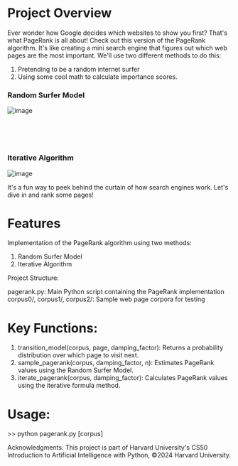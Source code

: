 <h1 align="left">Project Overview </h1>


<p align="left"> Ever wonder how Google decides which websites to show you first? That's what PageRank is all about! Check out this version of the PageRank algorithm. It's like creating a mini search engine that figures out which web pages are the most important. We'll use two different methods to do this:

1) Pretending to be a random internet surfer
2) Using some cool math to calculate importance scores.

</p>



<h3 align="left">Random Surfer Model</h3>




![image](https://github.com/user-attachments/assets/a32f1446-1d79-4e6f-b003-452d0c10db80)

<br><br><br>


<h3 align="left">Iterative Algorithm</h3>



![image](https://github.com/user-attachments/assets/e2a5f460-d87a-4740-b99f-7d0d39f23a04)



It's a fun way to peek behind the curtain of how search engines work. Let's dive in and rank some pages!

<h1 align="left"> Features </h1>


Implementation of the PageRank algorithm using two methods:
1) Random Surfer Model
2) Iterative Algorithm

Project Structure:

pagerank.py: Main Python script containing the PageRank implementation
corpus0/, corpus1/, corpus2/: Sample web page corpora for testing

<h1 align="left">  Key Functions: </h1>

1) transition_model(corpus, page, damping_factor): Returns a probability distribution over which page to visit next.
2) sample_pagerank(corpus, damping_factor, n): Estimates PageRank values using the Random Surfer Model.
3) iterate_pagerank(corpus, damping_factor): Calculates PageRank values using the iterative formula method.


<h1 align="left">  Usage: </h1>
>> python pagerank.py [corpus]


Acknowledgments:
This project is part of Harvard University's CS50 Introduction to Artificial Intelligence with Python, ©2024 Harvard University.

